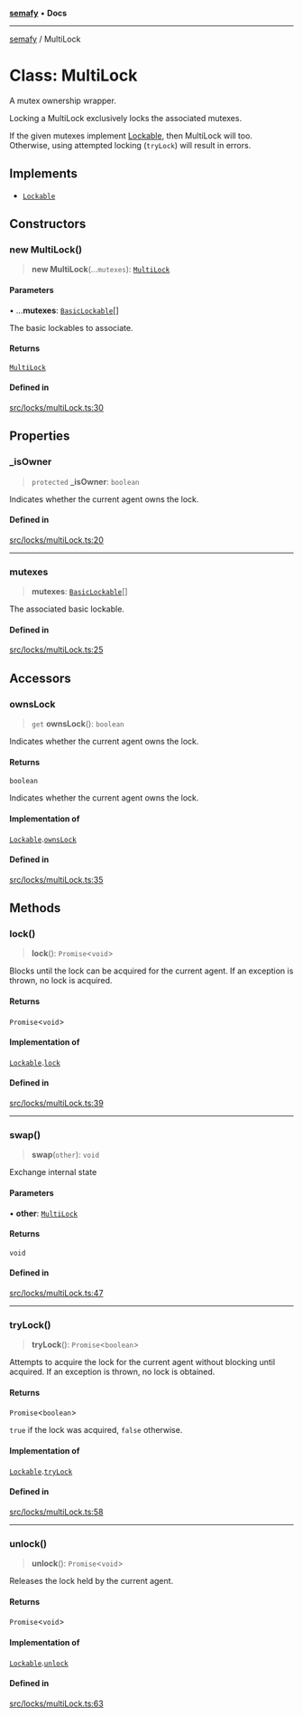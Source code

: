 [**semafy**](../README.md) • **Docs**

***

[semafy](../globals.md) / MultiLock

# Class: MultiLock

A mutex ownership wrapper.

Locking a MultiLock exclusively locks the associated mutexes.

If the given mutexes implement [Lockable](../interfaces/Lockable.md), then MultiLock will too.
Otherwise, using attempted locking (`tryLock`) will result in errors.

## Implements

- [`Lockable`](../interfaces/Lockable.md)

## Constructors

### new MultiLock()

> **new MultiLock**(...`mutexes`): [`MultiLock`](MultiLock.md)

#### Parameters

• ...**mutexes**: [`BasicLockable`](../interfaces/BasicLockable.md)[]

The basic lockables to associate.

#### Returns

[`MultiLock`](MultiLock.md)

#### Defined in

[src/locks/multiLock.ts:30](https://github.com/havelessbemore/semafy/blob/ca2cc9ffc3280184c354e01434b31848132e4954/src/locks/multiLock.ts#L30)

## Properties

### \_isOwner

> `protected` **\_isOwner**: `boolean`

Indicates whether the current agent owns the lock.

#### Defined in

[src/locks/multiLock.ts:20](https://github.com/havelessbemore/semafy/blob/ca2cc9ffc3280184c354e01434b31848132e4954/src/locks/multiLock.ts#L20)

***

### mutexes

> **mutexes**: [`BasicLockable`](../interfaces/BasicLockable.md)[]

The associated basic lockable.

#### Defined in

[src/locks/multiLock.ts:25](https://github.com/havelessbemore/semafy/blob/ca2cc9ffc3280184c354e01434b31848132e4954/src/locks/multiLock.ts#L25)

## Accessors

### ownsLock

> `get` **ownsLock**(): `boolean`

Indicates whether the current agent owns the lock.

#### Returns

`boolean`

Indicates whether the current agent owns the lock.

#### Implementation of

[`Lockable`](../interfaces/Lockable.md).[`ownsLock`](../interfaces/Lockable.md#ownslock)

#### Defined in

[src/locks/multiLock.ts:35](https://github.com/havelessbemore/semafy/blob/ca2cc9ffc3280184c354e01434b31848132e4954/src/locks/multiLock.ts#L35)

## Methods

### lock()

> **lock**(): `Promise`\<`void`\>

Blocks until the lock can be acquired for the current agent.
If an exception is thrown, no lock is acquired.

#### Returns

`Promise`\<`void`\>

#### Implementation of

[`Lockable`](../interfaces/Lockable.md).[`lock`](../interfaces/Lockable.md#lock)

#### Defined in

[src/locks/multiLock.ts:39](https://github.com/havelessbemore/semafy/blob/ca2cc9ffc3280184c354e01434b31848132e4954/src/locks/multiLock.ts#L39)

***

### swap()

> **swap**(`other`): `void`

Exchange internal state

#### Parameters

• **other**: [`MultiLock`](MultiLock.md)

#### Returns

`void`

#### Defined in

[src/locks/multiLock.ts:47](https://github.com/havelessbemore/semafy/blob/ca2cc9ffc3280184c354e01434b31848132e4954/src/locks/multiLock.ts#L47)

***

### tryLock()

> **tryLock**(): `Promise`\<`boolean`\>

Attempts to acquire the lock for the current agent
without blocking until acquired. If an exception
is thrown, no lock is obtained.

#### Returns

`Promise`\<`boolean`\>

`true` if the lock was acquired, `false` otherwise.

#### Implementation of

[`Lockable`](../interfaces/Lockable.md).[`tryLock`](../interfaces/Lockable.md#trylock)

#### Defined in

[src/locks/multiLock.ts:58](https://github.com/havelessbemore/semafy/blob/ca2cc9ffc3280184c354e01434b31848132e4954/src/locks/multiLock.ts#L58)

***

### unlock()

> **unlock**(): `Promise`\<`void`\>

Releases the lock held by the current agent.

#### Returns

`Promise`\<`void`\>

#### Implementation of

[`Lockable`](../interfaces/Lockable.md).[`unlock`](../interfaces/Lockable.md#unlock)

#### Defined in

[src/locks/multiLock.ts:63](https://github.com/havelessbemore/semafy/blob/ca2cc9ffc3280184c354e01434b31848132e4954/src/locks/multiLock.ts#L63)
